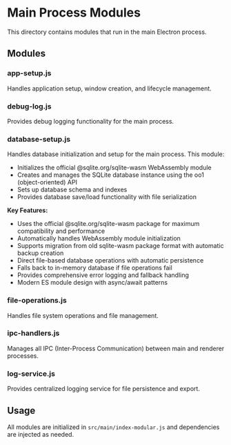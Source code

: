 # Main Process Modules

This directory contains modules that run in the main Electron process.

## Modules

### app-setup.js
Handles application setup, window creation, and lifecycle management.

### debug-log.js
Provides debug logging functionality for the main process.

### database-setup.js
Handles database initialization and setup for the main process. This module:
- Initializes the official @sqlite.org/sqlite-wasm WebAssembly module
- Creates and manages the SQLite database instance using the oo1 (object-oriented) API
- Sets up database schema and indexes
- Provides database save/load functionality with file serialization

**Key Features:**
- Uses the official @sqlite.org/sqlite-wasm package for maximum compatibility and performance
- Automatically handles WebAssembly module initialization
- Supports migration from old sqlite-wasm package format with automatic backup creation
- Direct file-based database operations with automatic persistence
- Falls back to in-memory database if file operations fail
- Provides comprehensive error logging and fallback handling
- Modern ES module design with async/await patterns

### file-operations.js
Handles file system operations and file management.

### ipc-handlers.js
Manages all IPC (Inter-Process Communication) between main and renderer processes.

### log-service.js
Provides centralized logging service for file persistence and export.

## Usage

All modules are initialized in `src/main/index-modular.js` and dependencies are injected as needed.

